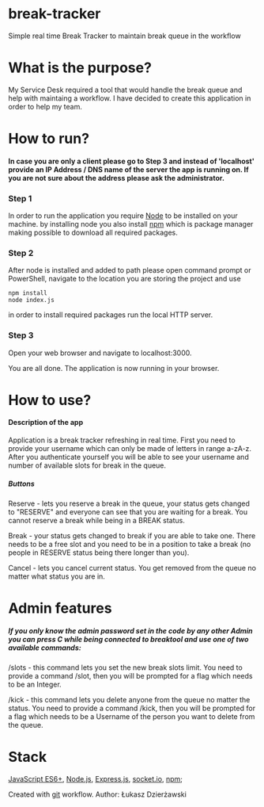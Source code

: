 # break-tracker
Simple real time Break Tracker to maintain break queue in the workflow

# What is the purpose? 
My Service Desk required a tool that would handle the break queue and help with maintaing a workflow. I have decided to create this application in order to help my team. 

# How to run?
#### In case you are only a client please go to Step 3 and instead of 'localhost' provide an IP Address / DNS name of the server the app is running on. If you are not sure about the address please ask the administrator.
### Step 1
In order to run the application you require [Node](https://nodejs.org/en/) to be installed on your machine. by installing node you also install [npm](https://www.npmjs.com/) which is package manager making possible to download all required packages. 
### Step 2
After node is installed and added to path please open command prompt or PowerShell, navigate to the location you are storing the project and use
```
npm install
node index.js
```
in order to  install required packages run the local HTTP server. 

### Step 3
Open your web browser and navigate to localhost:3000. 

You are all done. The application is now running in your browser. 

# How to use? 

#### Description of the app
Application is a break tracker refreshing in real time. First you need to provide your username which can only be made of letters in range a-zA-z. After you authenticate yourself you will be able to see your username and number of available slots for break in the queue.
##### Buttons

Reserve - lets you reserve a break in the queue, your status gets changed to "RESERVE" and everyone can see that you are waiting for a break. You cannot reserve a break while being in a BREAK status.

Break - your status gets changed to break if you are able to take one. There needs to be a free slot and you need to be in a position to take a break (no people in RESERVE status being there longer than you). 

Cancel - lets you cancel current status. You get removed from the queue no matter what status you are in. 

# Admin features

##### If you only know the admin password set in the code by any other Admin you can press C while being connected to breaktool and use one of two available commands:

/slots - this command lets you set the new break slots limit. You need to provide a command /slot, then you will be prompted for a flag which needs to be an Integer. 

/kick - this command lets you delete anyone from the queue no matter the status. You need to provide a command /kick, then you will be prompted for a flag which needs to be a Username of the person you want to delete from the queue. 

# Stack

[JavaScript ES6+](https://www.ecma-international.org/default.htm), [Node.js](https://nodejs.org/en/), [Express.js](https://expressjs.com/), [socket.io](https://socket.io/), [npm](https://www.npmjs.com/);

Created with [git](https://git-scm.com/) workflow.
Author: Łukasz Dzierżawski
